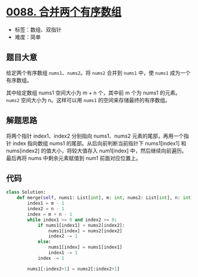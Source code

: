 # [0088. 合并两个有序数组](https://leetcode.cn/problems/merge-sorted-array/)

- 标签：数组、双指针
- 难度：简单

## 题目大意

给定两个有序数组 `nums1`、`nums2`。将 `nums2` 合并到 `nums1` 中，使 `nums1` 成为一个有序数组。

其中给定数组 nums1 空间大小为 m + n 个，其中前 m 个为 nums1 的元素。`nums2` 空间大小为 n。这样可以用 `nums1` 的空间来存储最终的有序数组。

## 解题思路

将两个指针 index1、index2 分别指向 nums1、nums2 元素的尾部，再用一个指针 index 指向数组 nums1 的尾部。从后向前判断当前指针下 nums1[index1] 和 nums[index2] 的值大小，将较大值存入 num1[index] 中，然后继续向前遍历。最后再将 nums 中剩余元素赋值到 num1 前面对应位置上。

## 代码

```Python
class Solution:
    def merge(self, nums1: List[int], m: int, nums2: List[int], n: int) -> None:
        index1 = m - 1
        index2 = n - 1
        index = m + n - 1
        while index1 >= 0 and index2 >= 0:
            if nums1[index1] < nums2[index2]:
                nums1[index] = nums2[index2]
                index2 -= 1
            else:
                nums1[index] = nums1[index1]
                index1 -= 1
            index -= 1

        nums1[:index2+1] = nums2[:index2+1]
```

